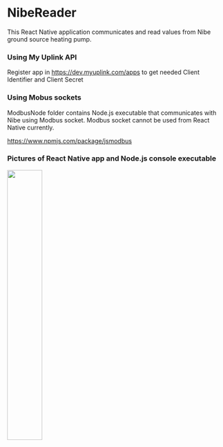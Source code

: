 # NibeReader

This React Native application communicates and read values from Nibe ground source heating pump.


### Using My Uplink API

Register app in https://dev.myuplink.com/apps to get needed Client Identifier and Client Secret


### Using Mobus sockets

ModbusNode folder contains Node.js executable that communicates with Nibe using Modbus socket.
Modbus socket cannot be used from React Native currently.

https://www.npmjs.com/package/jsmodbus


### Pictures of React Native app and Node.js console executable

<img src="https://user-images.githubusercontent.com/54746036/225132449-71b3c88c-cdbe-4c88-b033-9117eeff6e20.png" width=40% height=40%>

